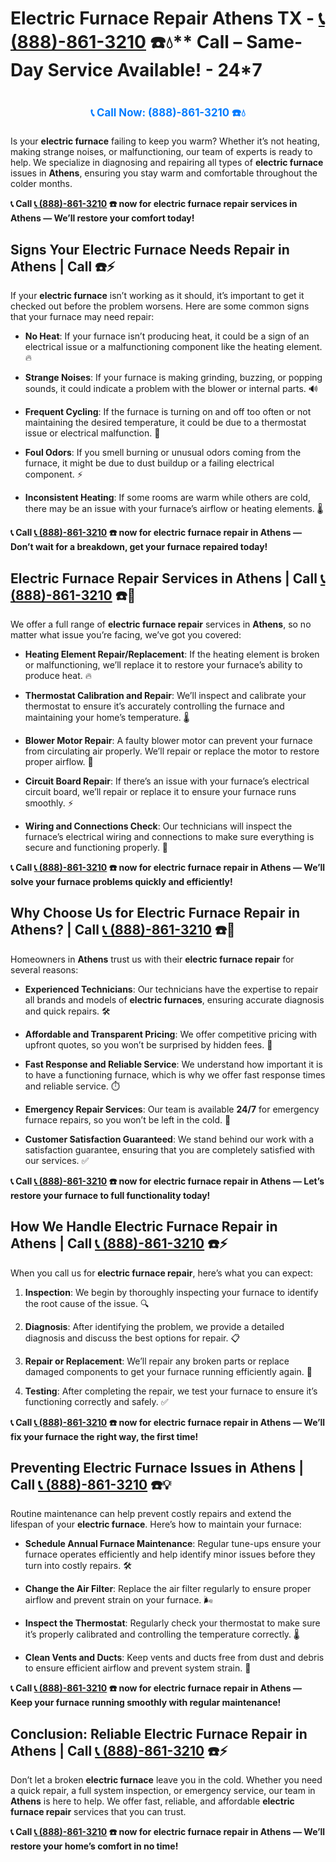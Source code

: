 # Electric Furnace Repair Athens TX - [📞 (888)-861-3210](https://plumbing-texas-3210.netlify.app) ☎️💧** Call – Same-Day Service Available! - 24*7
# 

<p align="center" style="font-size: 1.2em; font-weight: bold; margin: 20px 0;">
  <a href="https://plumbing-texas-3210.netlify.app" target="_blank" style="color: #007BFF; text-decoration: none;">📞 Call Now: (888)-861-3210 ☎️💧</a>
</p>

Is your **electric furnace** failing to keep you warm? Whether it’s not heating, making strange noises, or malfunctioning, our team of experts is ready to help. We specialize in diagnosing and repairing all types of **electric furnace** issues in **Athens**, ensuring you stay warm and comfortable throughout the colder months.

**📞 Call [📞 (888)-861-3210](https://plumbing-texas-3210.netlify.app) ☎️ now for **electric furnace repair** services in Athens — We’ll restore your comfort today!**

## **Signs Your Electric Furnace Needs Repair in Athens | Call  ☎️⚡**

If your **electric furnace** isn’t working as it should, it’s important to get it checked out before the problem worsens. Here are some common signs that your furnace may need repair:

- **No Heat**: If your furnace isn’t producing heat, it could be a sign of an electrical issue or a malfunctioning component like the heating element. 🔥

- **Strange Noises**: If your furnace is making grinding, buzzing, or popping sounds, it could indicate a problem with the blower or internal parts. 🔊

- **Frequent Cycling**: If the furnace is turning on and off too often or not maintaining the desired temperature, it could be due to a thermostat issue or electrical malfunction. 🔄

- **Foul Odors**: If you smell burning or unusual odors coming from the furnace, it might be due to dust buildup or a failing electrical component. ⚡

- **Inconsistent Heating**: If some rooms are warm while others are cold, there may be an issue with your furnace’s airflow or heating elements. 🌡️

**📞 Call [📞 (888)-861-3210](https://plumbing-texas-3210.netlify.app) ☎️ now for **electric furnace repair** in Athens — Don’t wait for a breakdown, get your furnace repaired today!**

## **Electric Furnace Repair Services in Athens | Call [📞 (888)-861-3210](https://plumbing-texas-3210.netlify.app) ☎️🔧**

We offer a full range of **electric furnace repair** services in **Athens**, so no matter what issue you’re facing, we’ve got you covered:

- **Heating Element Repair/Replacement**: If the heating element is broken or malfunctioning, we’ll replace it to restore your furnace’s ability to produce heat. 🔥

- **Thermostat Calibration and Repair**: We’ll inspect and calibrate your thermostat to ensure it’s accurately controlling the furnace and maintaining your home’s temperature. 🌡️

- **Blower Motor Repair**: A faulty blower motor can prevent your furnace from circulating air properly. We’ll repair or replace the motor to restore proper airflow. 💨

- **Circuit Board Repair**: If there’s an issue with your furnace’s electrical circuit board, we’ll repair or replace it to ensure your furnace runs smoothly. ⚡

- **Wiring and Connections Check**: Our technicians will inspect the furnace’s electrical wiring and connections to make sure everything is secure and functioning properly. 🔧

**📞 Call [📞 (888)-861-3210](https://plumbing-texas-3210.netlify.app) ☎️ now for **electric furnace repair** in Athens — We’ll solve your furnace problems quickly and efficiently!**

## **Why Choose Us for Electric Furnace Repair in Athens? | Call [📞 (888)-861-3210](https://plumbing-texas-3210.netlify.app) ☎️🌟**

Homeowners in **Athens** trust us with their **electric furnace repair** for several reasons:

- **Experienced Technicians**: Our technicians have the expertise to repair all brands and models of **electric furnaces**, ensuring accurate diagnosis and quick repairs. 🛠️

- **Affordable and Transparent Pricing**: We offer competitive pricing with upfront quotes, so you won’t be surprised by hidden fees. 💸

- **Fast Response and Reliable Service**: We understand how important it is to have a functioning furnace, which is why we offer fast response times and reliable service. ⏱️

- **Emergency Repair Services**: Our team is available **24/7** for emergency furnace repairs, so you won’t be left in the cold. 🌙

- **Customer Satisfaction Guaranteed**: We stand behind our work with a satisfaction guarantee, ensuring that you are completely satisfied with our services. ✅

**📞 Call [📞 (888)-861-3210](https://plumbing-texas-3210.netlify.app) ☎️ now for **electric furnace repair** in Athens — Let’s restore your furnace to full functionality today!**

## **How We Handle Electric Furnace Repair in Athens | Call [📞 (888)-861-3210](https://plumbing-texas-3210.netlify.app) ☎️⚡**

When you call us for **electric furnace repair**, here’s what you can expect:

1. **Inspection**: We begin by thoroughly inspecting your furnace to identify the root cause of the issue. 🔍

2. **Diagnosis**: After identifying the problem, we provide a detailed diagnosis and discuss the best options for repair. 📋

3. **Repair or Replacement**: We’ll repair any broken parts or replace damaged components to get your furnace running efficiently again. 🔧

4. **Testing**: After completing the repair, we test your furnace to ensure it’s functioning correctly and safely. ✅

**📞 Call [📞 (888)-861-3210](https://plumbing-texas-3210.netlify.app) ☎️ now for **electric furnace repair** in Athens — We’ll fix your furnace the right way, the first time!**

## **Preventing Electric Furnace Issues in Athens | Call [📞 (888)-861-3210](https://plumbing-texas-3210.netlify.app) ☎️💡**

Routine maintenance can help prevent costly repairs and extend the lifespan of your **electric furnace**. Here’s how to maintain your furnace:

- **Schedule Annual Furnace Maintenance**: Regular tune-ups ensure your furnace operates efficiently and help identify minor issues before they turn into costly repairs. 🛠️

- **Change the Air Filter**: Replace the air filter regularly to ensure proper airflow and prevent strain on your furnace. 🌬️

- **Inspect the Thermostat**: Regularly check your thermostat to make sure it’s properly calibrated and controlling the temperature correctly. 🌡️

- **Clean Vents and Ducts**: Keep vents and ducts free from dust and debris to ensure efficient airflow and prevent system strain. 💨

**📞 Call [📞 (888)-861-3210](https://plumbing-texas-3210.netlify.app) ☎️ now for **electric furnace repair** in Athens — Keep your furnace running smoothly with regular maintenance!**

## **Conclusion: Reliable Electric Furnace Repair in Athens | Call [📞 (888)-861-3210](https://plumbing-texas-3210.netlify.app) ☎️⚡**

Don’t let a broken **electric furnace** leave you in the cold. Whether you need a quick repair, a full system inspection, or emergency service, our team in **Athens** is here to help. We offer fast, reliable, and affordable **electric furnace repair** services that you can trust.

**📞 Call [📞 (888)-861-3210](https://plumbing-texas-3210.netlify.app) ☎️ now for **electric furnace repair** in Athens — We’ll restore your home’s comfort in no time!**
